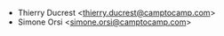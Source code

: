 - Thierry Ducrest \<<thierry.ducrest@camptocamp.com>\>
- Simone Orsi \<<simone.orsi@camptocamp.com>\>
